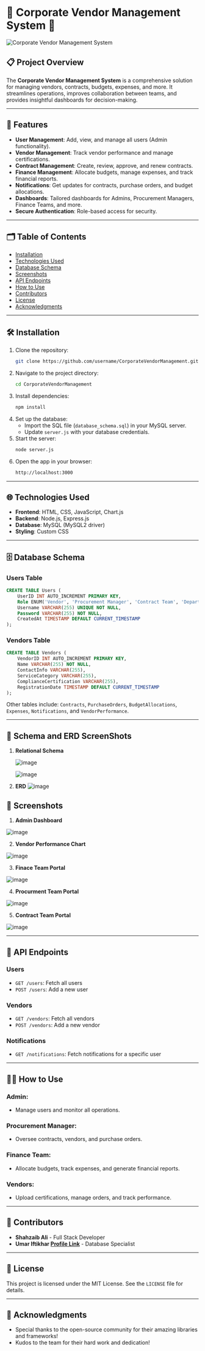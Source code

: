 # 🎉 Corporate Vendor Management System 🎉

![Corporate Vendor Management System](https://via.placeholder.com/728x90.png?text=Corporate+Vendor+Management+System)

## 📋 Project Overview
The **Corporate Vendor Management System** is a comprehensive solution for managing vendors, contracts, budgets, expenses, and more. It streamlines operations, improves collaboration between teams, and provides insightful dashboards for decision-making.

---

## 🚀 Features

- **User Management**: Add, view, and manage all users (Admin functionality).
- **Vendor Management**: Track vendor performance and manage certifications.
- **Contract Management**: Create, review, approve, and renew contracts.
- **Finance Management**: Allocate budgets, manage expenses, and track financial reports.
- **Notifications**: Get updates for contracts, purchase orders, and budget allocations.
- **Dashboards**: Tailored dashboards for Admins, Procurement Managers, Finance Teams, and more.
- **Secure Authentication**: Role-based access for security.

---

## 🗂️ Table of Contents

- [Installation](#installation)
- [Technologies Used](#technologies-used)
- [Database Schema](#database-schema)
- [Screenshots](#screenshots)
- [API Endpoints](#api-endpoints)
- [How to Use](#how-to-use)
- [Contributors](#contributors)
- [License](#license)
- [Acknowledgments](#acknowledgments)

---

## 🛠️ Installation

1. Clone the repository:
   ```bash
   git clone https://github.com/username/CorporateVendorManagement.git
   ```
2. Navigate to the project directory:
   ```bash
   cd CorporateVendorManagement
   ```
3. Install dependencies:
   ```bash
   npm install
   ```
4. Set up the database:
   - Import the SQL file (`database_schema.sql`) in your MySQL server.
   - Update `server.js` with your database credentials.
5. Start the server:
   ```bash
   node server.js
   ```
6. Open the app in your browser:
   ```bash
   http://localhost:3000
   ```

---

## 🌐 Technologies Used

- **Frontend**: HTML, CSS, JavaScript, Chart.js
- **Backend**: Node.js, Express.js
- **Database**: MySQL (MySQL2 driver)
- **Styling**: Custom CSS

---

## 🗄️ Database Schema

### Users Table
```sql
CREATE TABLE Users (
    UserID INT AUTO_INCREMENT PRIMARY KEY,
    Role ENUM('Vendor', 'Procurement Manager', 'Contract Team', 'Department Head', 'Finance Team', 'Admin') NOT NULL,
    Username VARCHAR(255) UNIQUE NOT NULL,
    Password VARCHAR(255) NOT NULL,
    CreatedAt TIMESTAMP DEFAULT CURRENT_TIMESTAMP
);
```

### Vendors Table
```sql
CREATE TABLE Vendors (
    VendorID INT AUTO_INCREMENT PRIMARY KEY,
    Name VARCHAR(255) NOT NULL,
    ContactInfo VARCHAR(255),
    ServiceCategory VARCHAR(255),
    ComplianceCertification VARCHAR(255),
    RegistrationDate TIMESTAMP DEFAULT CURRENT_TIMESTAMP
);
```

Other tables include: `Contracts`, `PurchaseOrders`, `BudgetAllocations`, `Expenses`, `Notifications`, and `VendorPerformance`.

---

## 📸 Schema and ERD ScreenShots

1. **Relational Schema**


   ![image](https://github.com/user-attachments/assets/e8bfe327-c1aa-4aae-b9a8-750cfa55416c)


   ![image](https://github.com/user-attachments/assets/4f94b7fe-2694-46bb-b414-8629993b4b8d)

2. **ERD**
![image](https://github.com/user-attachments/assets/39b70606-2e7d-470d-9633-9fa380c9120c)



## 📸 Screenshots


1. **Admin Dashboard**

![image](https://github.com/user-attachments/assets/9dcbba90-1c05-4d8f-ac65-ff0cad4c625c)

2. **Vendor Performance Chart**

![image](https://github.com/user-attachments/assets/1399b6ef-a53f-4dc0-b90c-5924889b64d3)


3. **Finace Team Portal**

![image](https://github.com/user-attachments/assets/db6a9986-04aa-4868-8290-5f485ba3128f)

4. **Procurment Team Portal**

![image](https://github.com/user-attachments/assets/7c3d5f9e-9f6a-4527-9564-ddf2efbcf4f4)

5. **Contract Team Portal**

![image](https://github.com/user-attachments/assets/5c5f47a0-5e49-4703-a127-e67c79026294)


---


## 🔗 API Endpoints

### Users
- `GET /users`: Fetch all users
- `POST /users`: Add a new user

### Vendors
- `GET /vendors`: Fetch all vendors
- `POST /vendors`: Add a new vendor

### Notifications
- `GET /notifications`: Fetch notifications for a specific user

---

## 🧑‍💻 How to Use

### Admin:
- Manage users and monitor all operations.

### Procurement Manager:
- Oversee contracts, vendors, and purchase orders.

### Finance Team:
- Allocate budgets, track expenses, and generate financial reports.

### Vendors:
- Upload certifications, manage orders, and track performance.

---

## 🤝 Contributors

- **Shahzaib Ali** - Full Stack Developer
- **Umar Iftikhar [Profile Link](https://github.com/Oye-Umar)** - Database Specialist


---

## 📄 License

This project is licensed under the MIT License. See the `LICENSE` file for details.

---

## 🌟 Acknowledgments

- Special thanks to the open-source community for their amazing libraries and frameworks!
- Kudos to the team for their hard work and dedication!

